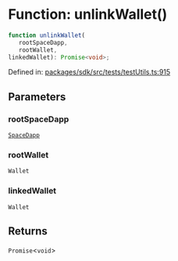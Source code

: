 # Function: unlinkWallet()

```ts
function unlinkWallet(
   rootSpaceDapp, 
   rootWallet, 
linkedWallet): Promise<void>;
```

Defined in: [packages/sdk/src/tests/testUtils.ts:915](https://github.com/towns-protocol/towns/blob/0db1fd0ac7258e8db8cedfb6183e8eade8284fa1/packages/sdk/src/tests/testUtils.ts#L915)

## Parameters

### rootSpaceDapp

[`SpaceDapp`](../../Towns-Protocol-Web3/classes/SpaceDapp.md)

### rootWallet

`Wallet`

### linkedWallet

`Wallet`

## Returns

`Promise`\<`void`\>
